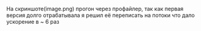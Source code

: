 На скриншоте(image.png) прогон через профайлер, так как первая версия долго отрабатывала я решил её переписать на потоки что дало ускорение в ~ 6 раз


<!-- 
первая версия
@profile
def parsing_data_from_profile(target_username: str) -> dict:
    count = 0
    batch_data = []

    followers_by_account = instaloader.Profile.from_username(
        loader.context, target_username
    ).get_followers()

    while count < 50:
        user_data = next(followers_by_account)
        batch_data.append(
            (
                user_data.username,
                user_data.followers,
                user_data.followees,
                user_data.mediacount,
            )
        )

        count += 1
    insert_many_follower_data(batch_data) -->